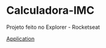 # Calculadora-IMC
Projeto feito no Explorer - Rocketseat 

[Application](https://piluvitu.github.io/Calculadora-IMC/)